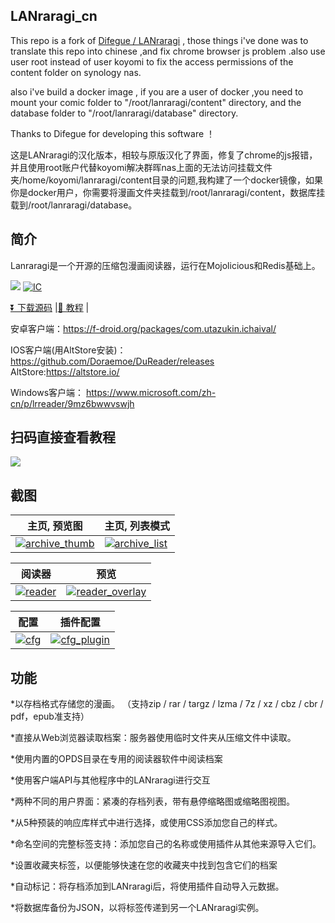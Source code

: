## LANraragi_cn

This repo is a fork of [Difegue / LANraragi](https://github.com/Difegue/LANraragi) , those things i've done was to translate this repo into chinese ,and fix chrome browser js problem .also use user root instead of user koyomi to fix the access permissions of the content folder on synology nas.

also i've build a docker image , if you are a user of docker ,you need to mount your comic folder to "/root/lanraragi/content" directory, and the database folder to "/root/lanraragi/database" directory.

Thanks to Difegue for developing this software ！

这是LANraragi的汉化版本，相较与原版汉化了界面，修复了chrome的js报错，并且使用root账户代替koyomi解决群晖nas上面的无法访问挂载文件夹/home/koyomi/lanraragi/content目录的问题,我构建了一个docker镜像，如果你是docker用户，你需要将漫画文件夹挂载到/root/lanraragi/content，数据库挂载到/root/lanraragi/database。

## 简介


Lanraragi是一个开源的压缩包漫画阅读器，运行在Mojolicious和Redis基础上。

[<img src="https://img.shields.io/docker/pulls/dezhao/lanraragi_cn.svg">](https://hub.docker.com/r/dezhao/lanraragi_cn/)
[![IC](https://github.com/uparrows/LANraragi_cn/actions/workflows/docker-image.yml/badge.svg?branch=main)](https://github.com/uparrows/LANraragi_cn/actions/workflows/docker-image.yml)

[⏬ 下载源码](https://github.com/uparrows/LANraragi_cn/releases/latest) |[📄 教程](http://yuanfangblog.xyz/technology/251.html) |

安卓客户端：https://f-droid.org/packages/com.utazukin.ichaival/

IOS客户端(用AltStore安装)： https://github.com/Doraemoe/DuReader/releases
AltStore:https://altstore.io/

Windows客户端： https://www.microsoft.com/zh-cn/p/lrreader/9mz6bwwvswjh

## 扫码直接查看教程

[<img src="https://user-images.githubusercontent.com/38988286/111801925-65776800-8908-11eb-8b13-283a4d21e41c.jpg">](http://yuanfangblog.xyz/technology/251.html)



## 截图  
 
|主页, 预览图 | 主页, 列表模式 |
|---|---|
| [![archive_thumb](https://user-images.githubusercontent.com/38988286/111873262-6f619f80-89ca-11eb-8891-7437f1d08cb4.png)](https://user-images.githubusercontent.com/38988286/111873262-6f619f80-89ca-11eb-8891-7437f1d08cb4.png) | [![archive_list](https://user-images.githubusercontent.com/38988286/111873240-5822b200-89ca-11eb-8c0c-17b3bd374a9b.png)](https://user-images.githubusercontent.com/38988286/111873240-5822b200-89ca-11eb-8c0c-17b3bd374a9b.png) |

|阅读器 | 预览 |
|---|---|
| [![reader](https://user-images.githubusercontent.com/38988286/111873285-899b7d80-89ca-11eb-8868-5431e7a117f9.jpg)](https://user-images.githubusercontent.com/38988286/111873285-899b7d80-89ca-11eb-8868-5431e7a117f9.jpg) | [![reader_overlay](https://user-images.githubusercontent.com/38988286/111873298-915b2200-89ca-11eb-8d61-cc67dca038f0.jpg)](https://user-images.githubusercontent.com/38988286/111873298-915b2200-89ca-11eb-8d61-cc67dca038f0.jpg) |


|配置 | 插件配置 |
|---|---|
| [![cfg](https://user-images.githubusercontent.com/38988286/111873270-78527100-89ca-11eb-9526-35f1f78b578f.png)](https://user-images.githubusercontent.com/38988286/111873270-78527100-89ca-11eb-9526-35f1f78b578f.png) | [![cfg_plugin](https://user-images.githubusercontent.com/38988286/111873273-7f797f00-89ca-11eb-89b4-b3c21228c949.png)](https://user-images.githubusercontent.com/38988286/111873273-7f797f00-89ca-11eb-89b4-b3c21228c949.png) |


## 功能

*以存档格式存储您的漫画。 （支持zip / rar / targz / lzma / 7z / xz / cbz / cbr / pdf，epub准支持）

*直接从Web浏览器读取档案：服务器使用临时文件夹从压缩文件中读取。

*使用内置的OPDS目录在专用的阅读器软件中阅读档案

*使用客户端API与其他程序中的LANraragi进行交互

*两种不同的用户界面：紧凑的存档列表，带有悬停缩略图或缩略图视图。

*从5种预装的响应库样式中进行选择，或使用CSS添加您自己的样式。

*命名空间的完整标签支持：添加您自己的名称或使用插件从其他来源导入它们。

*设置收藏夹标签，以便能够快速在您的收藏夹中找到包含它们的档案

*自动标记：将存档添加到LANraragi后，将使用插件自动导入元数据。

*将数据库备份为JSON，以将标签传递到另一个LANraragi实例。
